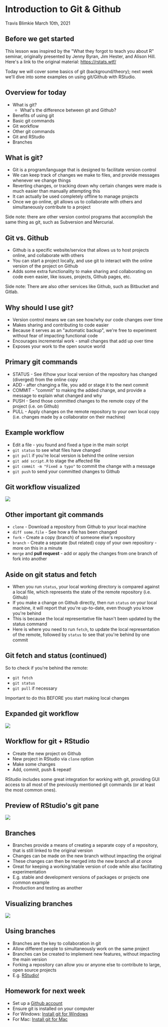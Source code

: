 # Introduction to Git & Github

Travis Blimkie
March 10th, 2021

## Before we get started

This lesson was inspired by the "What they forgot to teach you about R" seminar,
originally presented by Jenny Byran, Jim Hester, and Alison Hill. Here's a link
to the original material: https://rstats.wtf/

Today we will cover some basics of git (background/theory); next week we'll dive
into some examples on using git/Github with RStudio.


## Overview for today

- What is git?
  - What's the difference between git and Github?
- Benefits of using git
- Basic git commands
- Git workflow
- Other git commands
- Git and RStudio
- Branches


## What is git?

- Git is a program/language that is designed to facilitate version
control
- We can keep track of changes we make to files, and provide messages whenever
we change things
- Reverting changes, or tracking down why certain changes were made is much
easier than manually attempting this
- It can actually be used completely offline to manage projects 
- Once we go online, git allows us to collaborate with others and simultaneously
contribute to a project

Side note: there are other version control programs that accomplish the same
thing as git, such as Subversion and Mercurial.


## Git vs. Github

- Github is a specific website/service that allows us to host projects online,
and collaborate with others
- You can start a project locally, and use git to interact with the online
version of the project on Github
- Adds some extra functionality to make sharing and collaborating on code even
easier, like issues, projects, Github pages, etc.

Side note: There are also other services like Github, such as Bitbucket and
Gitlab.


## Why should I use git?

- Version control means we can see how/why our code changes over time
- Makes sharing and contributing to code easier
- Because it serves as an "automatic backup", we're free to experiment without
fear of impacting functional code
- Encourages incremental work - small changes that add up over time
- Exposes your work to the open source world


## Primary git commands

- STATUS - See if/how your local version of the repository has changed
(diverged) from the online copy
- ADD - after changing a file, you add or stage it to the next commit
- COMMIT - "commit" to making the added change, and provide a message to explain
what changed and why
- PUSH - Send those committed changes to the remote copy of the project (i.e. on
Github)
- PULL - Apply changes on the remote repository to your own local copy (i.e.
changes made by a collaborator on their machine)


## Example workflow

- Edit a file -  you found and fixed a type in the main script
- `git status` to see what files have changed
- `git pull` if you're local version is behind the online version
- `git add script.R` to stage the affected file
- `git commit -m "Fixed a typo"` to commit the change with a message
- `git push` to send your committed changes to Github


## Git workflow visualized
![](basic_git_workflow.png)


## Other important git commands

- `clone` - Download a repository from Github to your local machine
- `diff some.file` - See how a file has been changed
- `fork` - Create a copy (branch) of someone else's repository
- `branch` - Create a separate (but related) copy of your own repository - more
on this in a minute
- `merge` and **pull request** - add or apply the changes from one branch of
fork into another


## Aside on git status and fetch

- When you run `status`, your local working directory is compared against a
local file, which represents the state of the remote repository (i.e. Github)
- If you make a change on Github directly, then run `status` on your local
machine, it will report that you're up-to-date, even though you know you're
behind
- This is because the local representative file hasn't been updated by the
status command
- Here is where you need to run `fetch`, to update the local representation of
the remote, followed by `status` to see that you're behind by one commit


## Git fetch and status (continued)

So to check if you're behind the remote:

- `git fetch`
- `git status`
- `git pull` if necessary

Important to do this BEFORE you start making local changes


## Expanded git workflow
![](expanded_git_workflow.png)

## Workflow for git + RStudio

- Create the new project on Github
- New project in RStudio via `clone` option
- Make some changes
- Add, commit, push & repeat!

RStudio includes some great integration for working with git, providing GUI 
access to all most of the previously mentioned git commands (or at least the
most common ones).


## Preview of RStudio's git pane

![](rstudio_git_pane.png)


## Branches

- Branches provide a means of creating a separate copy of a repository, that is
still linked to the original version
- Changes can be made on the new branch without impacting the original
- These changes can then be merged into the new branch all at once
- Great for keeping a working/stable version of code while also facilitating 
experimentation
- E.g. stable and development versions of packages or projects one common
example
- Production and testing as another


## Visualizing branches

![](git_branches.png)


## Using branches

- Branches are the key to collaboration in git
- Allow different people to simultaneously work on the same project
- Branches can be created to implement new features, without impacting the main
version 
- Forking a repository can allow you or anyone else to contribute to large, 
open source projects
- E.g. [RStudio!](https://github.com/rstudio/rstudio)


## Homework for next week

- Set up a [Github account](https://github.com/join)
- Ensure git is installed on your computer
- For Windows: [Install git for Windows](https://git-scm.com/download/win)
- For Mac: [Install git for Mac](https://git-scm.com/download/mac)
